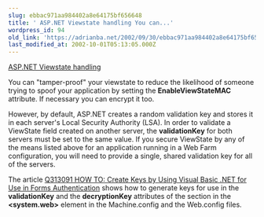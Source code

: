 ```yaml
---
slug: ebbac971aa984402a8e64175bf656648
title: ' ASP.NET Viewstate handling You can...'
wordpress_id: 94
old_link: 'https://adrianba.net/2002/09/30/ebbac971aa984402a8e64175bf656648/'
last_modified_at: 2002-10-01T05:13:05.000Z
---
```


[
ASP.NET Viewstate handling](http://msdn.microsoft.com/library/en-us/dnaspnet/html/asp11222001.asp)

You can "tamper-proof" your viewstate to reduce the likelihood
of someone trying to spoof your application by setting the
**EnableViewStateMAC** attribute. If necessary you can
encrypt it too.

However, by default, ASP.NET creates a random validation key and
stores it in each server's Local Security Authority (LSA). In order
to validate a ViewState field created on another server, the
**validationKey** for both servers must be set to the same
value. If you secure ViewState by any of the means listed above for
an application running in a Web Farm configuration, you will need
to provide a single, shared validation key for all of the
servers.

The article
[
Q313091 HOW TO: Create Keys by Using Visual Basic .NET for Use in
Forms Authentication](http://support.microsoft.com/default.aspx?scid=KB;EN-US;q313091) shows how to generate keys for use in
the **validationKey** and the
**decryptionKey** attributes of the <machineKey>
section in the **<system.web>** element in the
Machine.config and the Web.config files.
